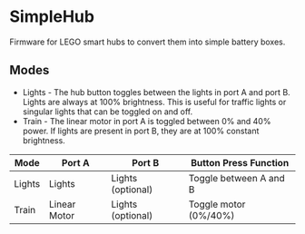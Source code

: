 # SimpleHub

Firmware for LEGO smart hubs to convert them into simple battery boxes.

## Modes

- Lights - The hub button toggles between the lights in port A and port B. Lights are always at 100% brightness. This is useful for traffic lights or singular lights that can be toggled on and off.
- Train - The linear motor in port A is toggled between 0% and 40% power. If lights are present in port B, they are at 100% constant brightness.

| Mode         | Port A         | Port B            | Button Press Function
| ------------ | -------------- | ----------------- | ----------------------
| Lights       | Lights         | Lights (optional) | Toggle between A and B
| Train        | Linear Motor   | Lights (optional) | Toggle motor (0%/40%)
